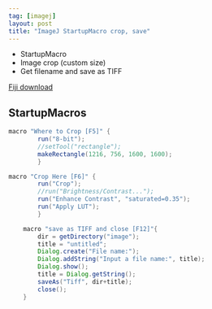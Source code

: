 ```yaml
---
tag: [imagej]
layout: post
title: "ImageJ StartupMacro crop, save"
---
```


- StartupMacro
- Image crop (custom size)
- Get filename and save as TIFF

<!--more-->

[Fiji download](https://imagej.net/Fiji/Downloads)

## StartupMacros

```java
macro "Where to Crop [F5]" {
		run("8-bit");
		//setTool("rectangle");
		makeRectangle(1216, 756, 1600, 1600);
		}
```

```java
macro "Crop Here [F6]" {
		run("Crop");
		//run("Brightness/Contrast...");
		run("Enhance Contrast", "saturated=0.35");
		run("Apply LUT");
		}
```

```java
	macro "save as TIFF and close [F12]"{
		dir = getDirectory("image");
		title = "untitled";
		Dialog.create("File name:");
		Dialog.addString("Input a file name:", title);
		Dialog.show();
		title = Dialog.getString();
		saveAs("Tiff", dir+title);
		close();
	}
```
